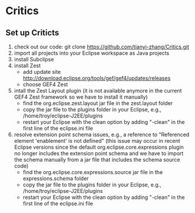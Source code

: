 # Critics

## Set up Criticts
1. check out our code: git clone https://github.com/tianyi-zhang/Critics.git
2. import all projects into your Eclipse workspace as Java projects
3. install Subclipse
4. install Zest 
	- add update site http://download.eclipse.org/tools/gef/gef4/updates/releases
	- choose GEF4 Zest
5. intall the Zest Layout plugin (it is not available anymore in the current GEF4 Zest framework so we have to install it manually)
	- find the org.eclipse.zest.layout jar file in the zest.layout folder
	- copy the jar file to the plugins folder in your Eclipse, e.g., /home/troy/eclipse-J2EE/plugins
	- restart your Eclipse with the clean option by adding "-clean" in the first line of the eclipse.ini file
6. resolve extension point schema issues, e.g., a reference to "Referenced element 'enablement' is not defined" (this issue may occur in recent Eclipse versions since the default org.eclipse.core.expressions plugin no longer includes the extension point schema and we have to import the schema manually from a jar file that includes the schema source code)
	- find the org.eclipse.core.expressions.source jar file in the expressions.schema folder
	- copy the jar file to the plugins folder in your Eclipse, e.g., /home/troy/eclipse-J2EE/plugins
	- restart your Eclipse with the clean option by adding "-clean" in the first line of the eclipse.ini file
